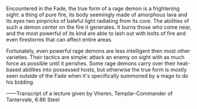 Encountered in the Fade, the true form of a rage demon is a frightening sight: a thing of pure fire, its body seemingly made of amorphous lava and its eyes two pinpricks of baleful light radiating from its core. The abilities of such a demon center on the fire it generates. It burns those who come near, and the most powerful of its kind are able to lash out with bolts of fire and even firestorms that can affect entire areas.

Fortunately, even powerful rage demons are less intelligent then most other varieties. Their tactics are simple: attack an enemy on sight with as much force as possible until it perishes. Some rage demons carry over their heat-based abilities into possessed hosts, but otherwise the true form is mostly seen outside of the Fade when it's specifically summoned by a mage to do his bidding.

——Transcript of a lecture given by Vheren, Templar-Commander of Tantervale, 6:86 Steel
